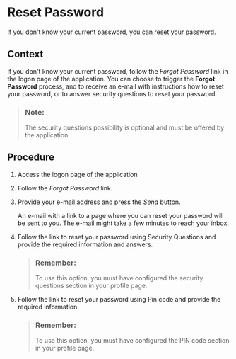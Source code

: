 <!-- loioc821f3fdc558465db6950399672090e7 -->

# Reset Password

If you don't know your current password, you can reset your password.



## Context

If you don't know your current password, follow the *Forgot Password* link in the logon page of the application. You can choose to trigger the **Forgot Password** process, and to receive an e-mail with instructions how to reset your password, or to answer security questions to reset your password.

> ### Note:  
> The security questions possibility is optional and must be offered by the application.



## Procedure

1.  Access the logon page of the application

2.  Follow the *Forgot Password* link.

3.  Provide your e-mail address and press the *Send* button.

    An e-mail with a link to a page where you can reset your password will be sent to you. The e-mail might take a few minutes to reach your inbox.

4.  Follow the link to reset your password using Security Questions and provide the required information and answers.

    > ### Remember:  
    > To use this option, you must have configured the security questions section in your profile page.

5.  Follow the link to reset your password using Pin code and provide the required information.

    > ### Remember:  
    > To use this option, you must have configured the PIN code section in your profile page.


